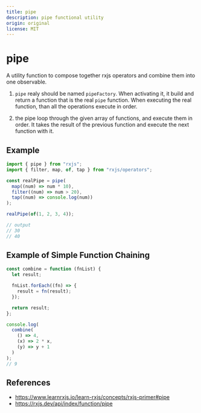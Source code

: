 ```yaml
---
title: pipe
description: pipe functional utility
origin: original
license: MIT
---
```


# pipe

A utility function to compose together rxjs operators and combine them into one observable.

1. `pipe` realy should be named `pipeFactory`. When activating it, it build and return a function
   that is the real `pipe` function. When executing the real function, than all
   the operations execute in order.

2. the pipe loop through the given array of functions, and execute them in order. It takes
   the result of the previous function and execute the next function with it.

## Example

```js
import { pipe } from "rxjs";
import { filter, map, of, tap } from "rxjs/operators";

const realPipe = pipe(
  map((num) => num * 10),
  filter((num) => num > 20),
  tap((num) => console.log(num))
);

realPipe(of(1, 2, 3, 4));

// output
// 30
// 40
```

## Example of Simple Function Chaining

```js
const combine = function (fnList) {
  let result;

  fnList.forEach((fn) => {
    result = fn(result);
  });

  return result;
};

console.log(
  combine(
    () => 4,
    (x) => 2 * x,
    (y) => y + 1
  )
);
// 9
```

## References

- https://www.learnrxjs.io/learn-rxjs/concepts/rxjs-primer#pipe
- https://rxjs.dev/api/index/function/pipe
